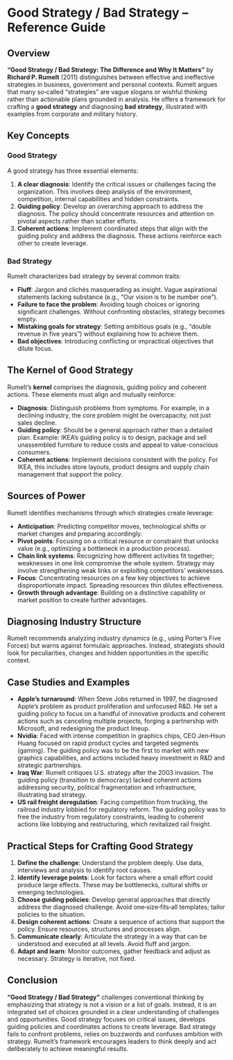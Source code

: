 # Good Strategy / Bad Strategy – Reference Guide

## Overview

**“Good Strategy / Bad Strategy: The Difference and Why It Matters”** by **Richard P. Rumelt** (2011) distinguishes between effective and ineffective strategies in business, government and personal contexts. Rumelt argues that many so‑called “strategies” are vague slogans or wishful thinking rather than actionable plans grounded in analysis. He offers a framework for crafting a **good strategy** and diagnosing **bad strategy**, illustrated with examples from corporate and military history.

## Key Concepts

### Good Strategy

A good strategy has three essential elements:

1. **A clear diagnosis**: Identify the critical issues or challenges facing the organization. This involves deep analysis of the environment, competition, internal capabilities and hidden constraints.
2. **Guiding policy**: Develop an overarching approach to address the diagnosis. The policy should concentrate resources and attention on pivotal aspects rather than scatter efforts.
3. **Coherent actions**: Implement coordinated steps that align with the guiding policy and address the diagnosis. These actions reinforce each other to create leverage.

### Bad Strategy

Rumelt characterizes bad strategy by several common traits:

- **Fluff**: Jargon and clichés masquerading as insight. Vague aspirational statements lacking substance (e.g., “Our vision is to be number one”).
- **Failure to face the problem**: Avoiding tough choices or ignoring significant challenges. Without confronting obstacles, strategy becomes empty.
- **Mistaking goals for strategy**: Setting ambitious goals (e.g., “double revenue in five years”) without explaining how to achieve them.
- **Bad objectives**: Introducing conflicting or impractical objectives that dilute focus.

## The Kernel of Good Strategy

Rumelt’s **kernel** comprises the diagnosis, guiding policy and coherent actions. These elements must align and mutually reinforce:

- **Diagnosis**: Distinguish problems from symptoms. For example, in a declining industry, the core problem might be overcapacity, not just sales decline.
- **Guiding policy**: Should be a general approach rather than a detailed plan. Example: IKEA’s guiding policy is to design, package and sell unassembled furniture to reduce costs and appeal to value-conscious consumers.
- **Coherent actions**: Implement decisions consistent with the policy. For IKEA, this includes store layouts, product designs and supply chain management that support the policy.

## Sources of Power

Rumelt identifies mechanisms through which strategies create leverage:

- **Anticipation**: Predicting competitor moves, technological shifts or market changes and preparing accordingly.
- **Pivot points**: Focusing on a critical resource or constraint that unlocks value (e.g., optimizing a bottleneck in a production process).
- **Chain link systems**: Recognizing how different activities fit together; weaknesses in one link compromise the whole system. Strategy may involve strengthening weak links or exploiting competitors’ weaknesses.
- **Focus**: Concentrating resources on a few key objectives to achieve disproportionate impact. Spreading resources thin dilutes effectiveness.
- **Growth through advantage**: Building on a distinctive capability or market position to create further advantages.

## Diagnosing Industry Structure

Rumelt recommends analyzing industry dynamics (e.g., using Porter’s Five Forces) but warns against formulaic approaches. Instead, strategists should look for peculiarities, changes and hidden opportunities in the specific context.

## Case Studies and Examples

- **Apple’s turnaround**: When Steve Jobs returned in 1997, he diagnosed Apple’s problem as product proliferation and unfocused R&D. He set a guiding policy to focus on a handful of innovative products and coherent actions such as canceling multiple projects, forging a partnership with Microsoft, and redesigning the product lineup.
- **Nvidia**: Faced with intense competition in graphics chips, CEO Jen‑Hsun Huang focused on rapid product cycles and targeted segments (gaming). The guiding policy was to be the first to market with new graphics capabilities, and actions included heavy investment in R&D and strategic partnerships.
- **Iraq War**: Rumelt critiques U.S. strategy after the 2003 invasion. The guiding policy (transition to democracy) lacked coherent actions addressing security, political fragmentation and infrastructure, illustrating bad strategy.
- **US rail freight deregulation**: Facing competition from trucking, the railroad industry lobbied for regulatory reform. The guiding policy was to free the industry from regulatory constraints, leading to coherent actions like lobbying and restructuring, which revitalized rail freight.

## Practical Steps for Crafting Good Strategy

1. **Define the challenge**: Understand the problem deeply. Use data, interviews and analysis to identify root causes.
2. **Identify leverage points**: Look for factors where a small effort could produce large effects. These may be bottlenecks, cultural shifts or emerging technologies.
3. **Choose guiding policies**: Develop general approaches that directly address the diagnosed challenge. Avoid one‑size‑fits‑all templates; tailor policies to the situation.
4. **Design coherent actions**: Create a sequence of actions that support the policy. Ensure resources, structures and processes align.
5. **Communicate clearly**: Articulate the strategy in a way that can be understood and executed at all levels. Avoid fluff and jargon.
6. **Adapt and learn**: Monitor outcomes, gather feedback and adjust as necessary. Strategy is iterative, not fixed.

## Conclusion

**“Good Strategy / Bad Strategy”** challenges conventional thinking by emphasizing that strategy is not a vision or a list of goals. Instead, it is an integrated set of choices grounded in a clear understanding of challenges and opportunities. Good strategy focuses on critical issues, develops guiding policies and coordinates actions to create leverage. Bad strategy fails to confront problems, relies on buzzwords and confuses ambition with strategy. Rumelt’s framework encourages leaders to think deeply and act deliberately to achieve meaningful results.
